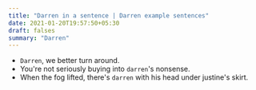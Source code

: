 ```yaml
---
title: "Darren in a sentence | Darren example sentences"
date: 2021-01-20T19:57:50+05:30
draft: falses
summary: "Darren"
---
```

- `Darren`, we better turn around.
- You're not seriously buying into `darren`'s nonsense.
- When the fog lifted, there's `darren` with his head under justine's skirt.
                 
